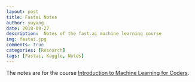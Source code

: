 ```yaml
---
layout: post
title: Fastai Notes
author: yuyang
date: 2018-09-27
description:  Notes of the fast.ai machine learning course
img: fastai.jpg
comments: true
categories: [Research]
tags: [Fastai, Kaggle, Notes]
---
```


The notes are for the course [Introduction to Machine Learning for Coders](http://course.fast.ai/ml).

